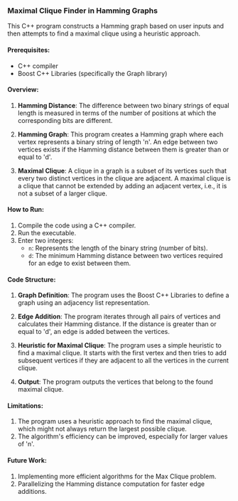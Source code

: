 ### Maximal Clique Finder in Hamming Graphs

This C++ program constructs a Hamming graph based on user inputs and then attempts to find a maximal clique using a heuristic approach.

#### Prerequisites:

- C++ compiler
- Boost C++ Libraries (specifically the Graph library)

#### Overview:

1. **Hamming Distance**: The difference between two binary strings of equal length is measured in terms of the number of positions at which the corresponding bits are different.

2. **Hamming Graph**: This program creates a Hamming graph where each vertex represents a binary string of length 'n'. An edge between two vertices exists if the Hamming distance between them is greater than or equal to 'd'.

3. **Maximal Clique**: A clique in a graph is a subset of its vertices such that every two distinct vertices in the clique are adjacent. A maximal clique is a clique that cannot be extended by adding an adjacent vertex, i.e., it is not a subset of a larger clique.

#### How to Run:

1. Compile the code using a C++ compiler.
2. Run the executable.
3. Enter two integers:
   - `n`: Represents the length of the binary string (number of bits).
   - `d`: The minimum Hamming distance between two vertices required for an edge to exist between them.

#### Code Structure:

1. **Graph Definition**: The program uses the Boost C++ Libraries to define a graph using an adjacency list representation.

2. **Edge Addition**: The program iterates through all pairs of vertices and calculates their Hamming distance. If the distance is greater than or equal to 'd', an edge is added between the vertices.

3. **Heuristic for Maximal Clique**: The program uses a simple heuristic to find a maximal clique. It starts with the first vertex and then tries to add subsequent vertices if they are adjacent to all the vertices in the current clique.

4. **Output**: The program outputs the vertices that belong to the found maximal clique.

#### Limitations:

1. The program uses a heuristic approach to find the maximal clique, which might not always return the largest possible clique.
2. The algorithm's efficiency can be improved, especially for larger values of 'n'.

#### Future Work:

1. Implementing more efficient algorithms for the Max Clique problem.
2. Parallelizing the Hamming distance computation for faster edge additions.
